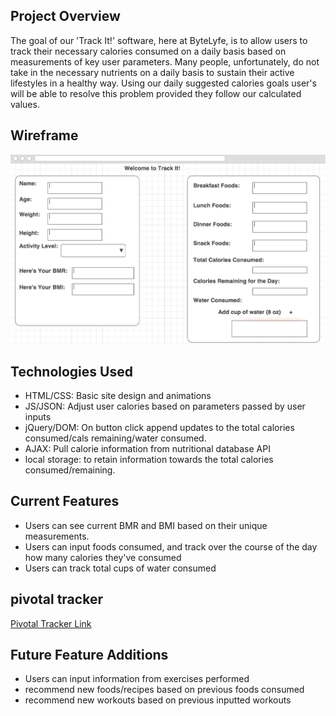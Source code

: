 ## Project Overview

The goal of our 'Track It!' software, here at ByteLyfe, is to allow users to track their necessary calories consumed on a daily basis based on measurements of key user parameters. Many people, unfortunately, do not take in the necessary nutrients on a daily basis to sustain their active lifestyles in a healthy way. Using our daily suggested calories goals user's will be able to resolve this problem provided they follow our calculated values.

## Wireframe
![WF](https://github.com/knjeru/U1_caloriecounter_proj/blob/master/WF/Screen%20Shot%202016-01-29%20at%202.23.45%20PM.png)

## Technologies Used

* HTML/CSS: Basic site design and animations
* JS/JSON: Adjust user calories based on parameters passed by user inputs
* jQuery/DOM: On button click append updates to the total calories consumed/cals remaining/water consumed.
* AJAX: Pull calorie information from nutritional database API
* local storage: to retain information towards the total calories consumed/remaining.

## Current Features

* Users can see current BMR and BMI based on their unique measurements.
* Users can input foods consumed, and track over the course of the day how many calories they've consumed
* Users can track total cups of water consumed

## pivotal tracker

[Pivotal Tracker Link](https://www.pivotaltracker.com/n/projects/1526033)

## Future Feature Additions

* Users can input information from exercises performed
* recommend new foods/recipes based on previous foods consumed
* recommend new workouts based on previous inputted workouts

